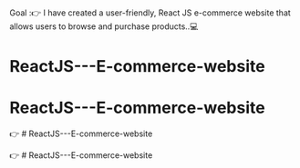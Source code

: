 Goal :👉 I have created a user-friendly, React JS e-commerce website that allows users to browse and purchase products..💻




# ReactJS---E-commerce-website
# ReactJS---E-commerce-website

👉 #   R e a c t J S - - - E - c o m m e r c e - w e b s i t e 

👉  #   R e a c t J S - - - E - c o m m e r c e - w e b s i t e 
 

 
 
